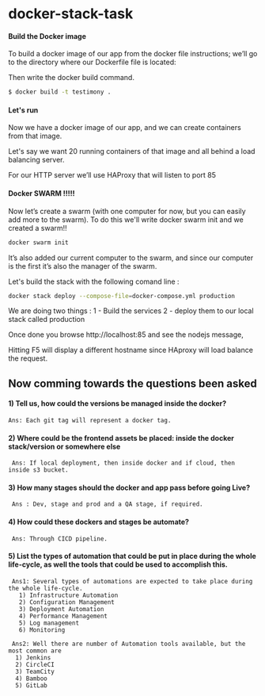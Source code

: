 # docker-stack-task
#### Build the Docker image
To build a docker image of our app from the docker file instructions; we’ll go to the directory where our Dockerfile file is located:

Then write the docker build command.

```bash
$ docker build -t testimony .
```

#### Let's run
Now we have a docker image of our app, and we can create containers from that image.

Let's say we want 20 running containers of that image and all behind a load balancing server.

For our HTTP server we’ll use HAProxy that will listen to port 85
#### Docker SWARM !!!!!
 Now let’s create a swarm (with one computer for now, but you can easily add more to the swarm). To do this we'll write docker swarm init and we created a swarm!! 
 
 ```bash
 docker swarm init
 ```
 
 It’s also added our current computer to the swarm, and since our computer is the first it’s also the manager of the swarm.
 
 Let's build the stack with the following comand line :
 
 ```bash
 docker stack deploy --compose-file=docker-compose.yml production
 ```
 We are doing two things : 
  1 - Build the services 
  2 - deploy them to our local stack called production
  
 Once done you browse http://localhost:85 and see the nodejs message, 
 
 Hitting F5 will display a different hostname since HAproxy will load balance the request.
 
 ## Now comming towards the questions been asked
 #### 1) Tell us, how could the versions be managed inside the docker?
```
Ans: Each git tag will represent a docker tag.
```
 #### 2) Where could be the frontend assets be placed: inside the docker stack/version or somewhere else
```
 Ans: If local deployment, then inside docker and if cloud, then inside s3 bucket.
```
 #### 3) How many stages should the docker and app pass before going Live?
```
 Ans : Dev, stage and prod and a QA stage, if required.
```
 #### 4) How could these dockers and stages be automate?
```
 Ans: Through CICD pipeline.
```
 #### 5) List the types of automation that could be put in place during the whole life-cycle, as well the tools that could be used to accomplish this.
```
 Ans1: Several types of automations are expected to take place during the whole life-cycle.
   1) Infrastructure Automation
   2) Configuration Management
   3) Deployment Automation
   4) Performance Management
   5) Log management
   6) Monitoring
```
```
 Ans2: Well there are number of Automation tools available, but the most common are
  1) Jenkins
  2) CircleCI
  3) TeamCity
  4) Bamboo
  5) GitLab
```
